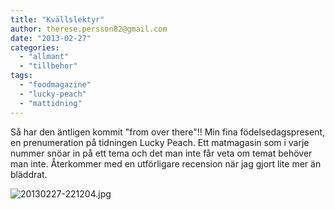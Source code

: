 ```yaml
---
title: "Kvällslektyr"
author: therese.persson82@gmail.com
date: "2013-02-27"
categories: 
  - "allmant"
  - "tillbehor"
tags: 
  - "foodmagazine"
  - "lucky-peach"
  - "mattidning"
---
```


Så har den äntligen kommit "from over there"!! Min fina födelsedagspresent, en prenumeration på tidningen Lucky Peach. Ett matmagasin som i varje nummer snöar in på ett tema och det man inte får veta om temat behöver man inte. Återkommer med en utförligare recension när jag gjort lite mer än bläddrat.

![20130227-221204.jpg](/static/img/20130227-221204.jpg)
